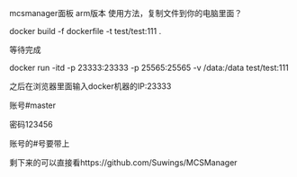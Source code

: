 mcsmanager面板 arm版本
使用方法，复制文件到你的电脑里面？

docker build -f  dockerfile -t test/test:111 .

等待完成

docker run -itd -p 23333:23333 -p 25565:25565 -v /data:/data test/test:111

之后在浏览器里面输入docker机器的IP:23333

账号#master

密码123456

账号的#号要带上

剩下来的可以直接看https://github.com/Suwings/MCSManager
